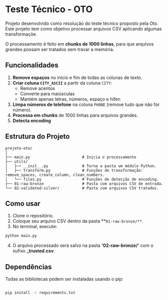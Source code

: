 # Teste Técnico - OTO  

Projeto desenvolvido como resolução do teste técnico proposto pela Oto. Este projeto tem como objetivo processar arquivos CSV aplicando algumas transformaçõe.

O processamento é feito em **chunks de 1000 linhas**, para que arquivos grandes possam ser tratados sem travar a memória.

## Funcionalidades

1. **Remove espaços** no início e fim de todas as colunas de texto.  
2. **Criar coluna `CITY_ASCII`** a partir da coluna `CITY`:
   - Remove acentos
   - Converte para maiúsculas
   - Mantém apenas letras, números, espaço e hífen
3. **Limpa números de telefone** na coluna `PHONE` (remove tudo que não for número).  
4. **Processa em chunks** de 1000 linhas para arquivos grandes.  
5. **Detecta encoding** 

## Estrutura do Projeto
```text
projeto-oto/
│
├── main.py                       # Inicia o processamento 
├── utils/
│   ├── __init__.py               # Torna a pasta um módulo Python.
│   ├── transform.py              # Funções de transformação: remove_spaces, create_column, clean_numbers.
│   └── files.py                  # Funções de detecção de encoding.
├── 01-raw-bronze                 # Pasta com arquivos CSV de entrada.
└── 02-validated-silver/          # Pasta com arquivos CSV tratados.

```


## Como usar

1. Clone o repositório.
2. Coloque seu arquivo CSV dentro da pasta **`01-raw-bronze/**`.  
3. No terminal, execute:

```bash
python main.py
```
4. O arquivo processado será salvo na pasta **'02-raw-bronze/'** com o sufixo **_trusted.csv**.

## Dependências
Todas as bibliotecas podem ser instaladas usando o pip:

```bash

pip install -r requirements.txt

```
